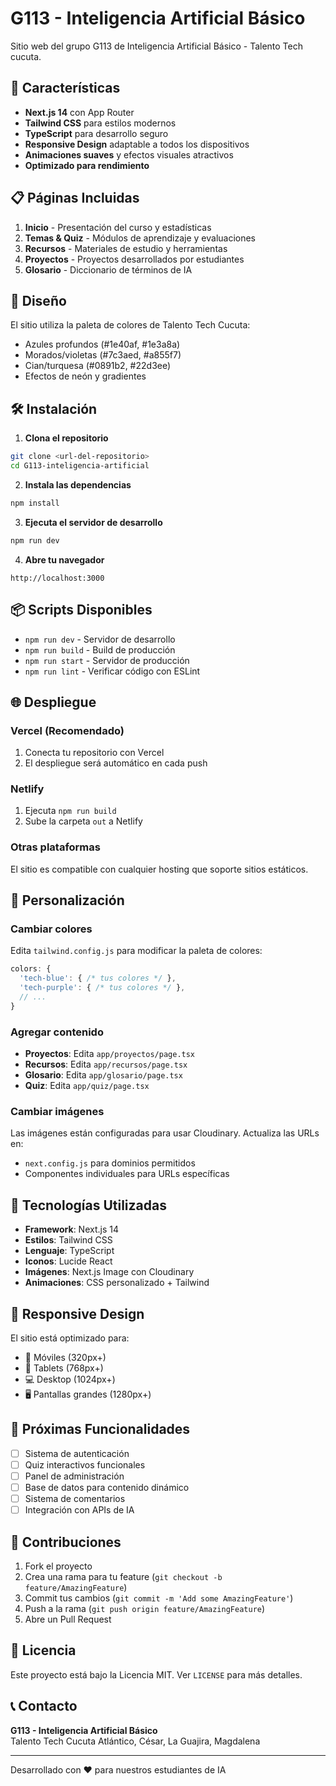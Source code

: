 # G113 - Inteligencia Artificial Básico

Sitio web del grupo G113 de Inteligencia Artificial Básico - Talento Tech cucuta.

## 🚀 Características

- **Next.js 14** con App Router
- **Tailwind CSS** para estilos modernos
- **TypeScript** para desarrollo seguro
- **Responsive Design** adaptable a todos los dispositivos
- **Animaciones suaves** y efectos visuales atractivos
- **Optimizado para rendimiento**

## 📋 Páginas Incluidas

1. **Inicio** - Presentación del curso y estadísticas
2. **Temas & Quiz** - Módulos de aprendizaje y evaluaciones
3. **Recursos** - Materiales de estudio y herramientas
4. **Proyectos** - Proyectos desarrollados por estudiantes
5. **Glosario** - Diccionario de términos de IA

## 🎨 Diseño

El sitio utiliza la paleta de colores de Talento Tech Cucuta:
- Azules profundos (#1e40af, #1e3a8a)
- Morados/violetas (#7c3aed, #a855f7)
- Cian/turquesa (#0891b2, #22d3ee)
- Efectos de neón y gradientes

## 🛠️ Instalación

1. **Clona el repositorio**
```bash
git clone <url-del-repositorio>
cd G113-inteligencia-artificial
```

2. **Instala las dependencias**
```bash
npm install
```

3. **Ejecuta el servidor de desarrollo**
```bash
npm run dev
```

4. **Abre tu navegador**
```
http://localhost:3000
```

## 📦 Scripts Disponibles

- `npm run dev` - Servidor de desarrollo
- `npm run build` - Build de producción
- `npm run start` - Servidor de producción
- `npm run lint` - Verificar código con ESLint

## 🌐 Despliegue

### Vercel (Recomendado)
1. Conecta tu repositorio con Vercel
2. El despliegue será automático en cada push

### Netlify
1. Ejecuta `npm run build`
2. Sube la carpeta `out` a Netlify

### Otras plataformas
El sitio es compatible con cualquier hosting que soporte sitios estáticos.

## 📝 Personalización

### Cambiar colores
Edita `tailwind.config.js` para modificar la paleta de colores:

```javascript
colors: {
  'tech-blue': { /* tus colores */ },
  'tech-purple': { /* tus colores */ },
  // ...
}
```

### Agregar contenido
- **Proyectos**: Edita `app/proyectos/page.tsx`
- **Recursos**: Edita `app/recursos/page.tsx`
- **Glosario**: Edita `app/glosario/page.tsx`
- **Quiz**: Edita `app/quiz/page.tsx`

### Cambiar imágenes
Las imágenes están configuradas para usar Cloudinary. Actualiza las URLs en:
- `next.config.js` para dominios permitidos
- Componentes individuales para URLs específicas

## 🔧 Tecnologías Utilizadas

- **Framework**: Next.js 14
- **Estilos**: Tailwind CSS
- **Lenguaje**: TypeScript
- **Iconos**: Lucide React
- **Imágenes**: Next.js Image con Cloudinary
- **Animaciones**: CSS personalizado + Tailwind

## 📱 Responsive Design

El sitio está optimizado para:
- 📱 Móviles (320px+)
- 📱 Tablets (768px+)
- 💻 Desktop (1024px+)
- 🖥️ Pantallas grandes (1280px+)

## 🎯 Próximas Funcionalidades

- [ ] Sistema de autenticación
- [ ] Quiz interactivos funcionales
- [ ] Panel de administración
- [ ] Base de datos para contenido dinámico
- [ ] Sistema de comentarios
- [ ] Integración con APIs de IA

## 👥 Contribuciones

1. Fork el proyecto
2. Crea una rama para tu feature (`git checkout -b feature/AmazingFeature`)
3. Commit tus cambios (`git commit -m 'Add some AmazingFeature'`)
4. Push a la rama (`git push origin feature/AmazingFeature`)
5. Abre un Pull Request

## 📄 Licencia

Este proyecto está bajo la Licencia MIT. Ver `LICENSE` para más detalles.

## 📞 Contacto

**G113 - Inteligencia Artificial Básico**  
Talento Tech Cucuta 
Atlántico, César, La Guajira, Magdalena

---

Desarrollado con ❤️ para nuestros estudiantes de IA
